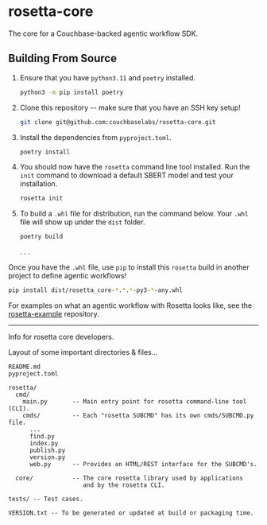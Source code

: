 # rosetta-core

The core for a Couchbase-backed agentic workflow SDK.

## Building From Source

1. Ensure that you have `python3.11` and `poetry` installed.
   ```bash
   python3 -m pip install poetry
   ```
2. Clone this repository -- make sure that you have an SSH key setup!
   ```bash
   git clone git@github.com:couchbaselabs/rosetta-core.git
   ```
3. Install the dependencies from `pyproject.toml`.
   ```bash
   poetry install
   ```
4. You should now have the `rosetta` command line tool installed.
   Run the `init` command to download a default SBERT model and test your installation.
   ```bash
   rosetta init
   ```
5. To build a `.whl` file for distribution, run the command below.
   Your `.whl` file will show up under the `dist` folder.
   ```bash
   poetry build
   ```

   .
   .
   .

Once you have the `.whl` file, use `pip` to install this `rosetta` build in another project to define agentic workflows!
```bash
pip install dist/rosetta_core-*.*.*-py3-*-any.whl
```
For examples on what an agentic workflow with Rosetta looks like, see
the [rosetta-example](https://github.com/couchbaselabs/rosetta-example) repository.

----
Info for rosetta core developers.

Layout of some important directories & files...

    README.md
    pyproject.toml

    rosetta/
      cmd/
        main.py       -- Main entry point for rosetta command-line tool (CLI).
        cmds/         -- Each "rosetta SUBCMD" has its own cmds/SUBCMD.py file.
          ...
          find.py
          index.py
          publish.py
          version.py
          web.py      -- Provides an HTML/REST interface for the SUBCMD's.

      core/           -- The core rosetta library used by applications
                         and by the rosetta CLI.

    tests/ -- Test cases.

    VERSION.txt -- To be generated or updated at build or packaging time.
